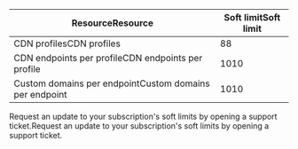 
| <span data-ttu-id="bf02f-101">Resource</span><span class="sxs-lookup"><span data-stu-id="bf02f-101">Resource</span></span> | <span data-ttu-id="bf02f-102">Soft limit</span><span class="sxs-lookup"><span data-stu-id="bf02f-102">Soft limit</span></span> |
| --- | --- |
| <span data-ttu-id="bf02f-103">CDN profiles</span><span class="sxs-lookup"><span data-stu-id="bf02f-103">CDN profiles</span></span> |<span data-ttu-id="bf02f-104">8</span><span class="sxs-lookup"><span data-stu-id="bf02f-104">8</span></span> |
| <span data-ttu-id="bf02f-105">CDN endpoints per profile</span><span class="sxs-lookup"><span data-stu-id="bf02f-105">CDN endpoints per profile</span></span> |<span data-ttu-id="bf02f-106">10</span><span class="sxs-lookup"><span data-stu-id="bf02f-106">10</span></span> |
| <span data-ttu-id="bf02f-107">Custom domains per endpoint</span><span class="sxs-lookup"><span data-stu-id="bf02f-107">Custom domains per endpoint</span></span> |<span data-ttu-id="bf02f-108">10</span><span class="sxs-lookup"><span data-stu-id="bf02f-108">10</span></span> |

<span data-ttu-id="bf02f-109">Request an update to your subscription's soft limits by opening a support ticket.</span><span class="sxs-lookup"><span data-stu-id="bf02f-109">Request an update to your subscription's soft limits by opening a support ticket.</span></span>

